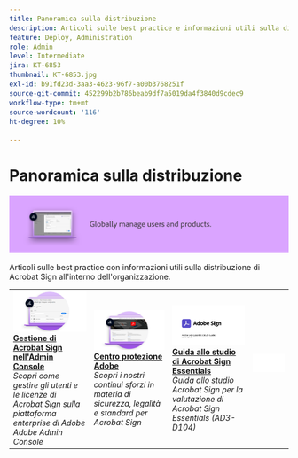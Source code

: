```yaml
---
title: Panoramica sulla distribuzione
description: Articoli sulle best practice e informazioni utili sulla distribuzione di Acrobat Sign
feature: Deploy, Administration
role: Admin
level: Intermediate
jira: KT-6853
thumbnail: KT-6853.jpg
exl-id: b91fd23d-3aa3-4623-96f7-a00b3768251f
source-git-commit: 452299b2b786beab9df7a5019da4f3840d9cdec9
workflow-type: tm+mt
source-wordcount: '116'
ht-degree: 10%

---
```


# Panoramica sulla distribuzione

![Immagine di distribuzione di Sign](assets/Hero-Deploy.png)

Articoli sulle best practice con informazioni utili sulla distribuzione di Acrobat Sign all&#39;interno dell&#39;organizzazione.

<table style="table-layout:fixed">
<tr>
  <td>
    <a href="https://helpx.adobe.com/it/enterprise/using/adobe-sign-for-enterprise.html" target="_blank">
      <img alt="Admin Console" src="assets/Deploy_Admin.png" />
    </a>
    <div>
    <a href="https://helpx.adobe.com/it/enterprise/using/adobe-sign-for-enterprise.html" target="_blank"><strong>Gestione di Acrobat Sign nell'Admin Console</strong></a>
    </div>
    <em>Scopri come gestire gli utenti e le licenze di Acrobat Sign sulla piattaforma enterprise di Adobe Adobe Admin Console</em>
    <br>
  </td>
  <td>
    <a href="https://www.adobe.com/trust/document-cloud-security.html" target="_blank">
      <img alt="Centro protezione Adobe" src="assets/Deploy_Trust.png" />
    </a>
    <div>
    <a href="https://www.adobe.com/trust/document-cloud-security.html" target="_blank"><strong>Centro protezione Adobe</strong></a>
    </div>
    <em>Scopri i nostri continui sforzi in materia di sicurezza, legalità e standard per Acrobat Sign</em>
    <br>
  </td>
  <td>
    <a href="assets/SignStudyGuide.pdf">
      <img alt="Guida allo studio di Acrobat Sign Essentials" src="assets/SignStudyGuide.png" />
    </a>
    <div>
    <a href="assets/SignStudyGuide.pdf"><strong>Guida allo studio di Acrobat Sign Essentials</strong></a>
    </div>
    <em>Guida allo studio Acrobat Sign per la valutazione di Acrobat Sign Essentials (AD3-D104)</em>
    <br>
  </td>
  <td>
    <img alt="Spaziatore" src="assets/Whitespacer.png" />
    <div>
    <br>
  </td>
</tr>
</table>
